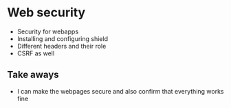 # Web security

- Security for webapps
- Installing and configuring shield
- Different headers and their role
- CSRF as well

## Take aways

- I can make the webpages secure and also confirm that everything works fine
